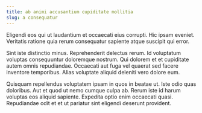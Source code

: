 ```yaml
---
title: ab animi accusantium cupiditate mollitia
slug: a consequatur
---
```


Eligendi eos qui ut laudantium et occaecati eius corrupti. Hic ipsam eveniet. Veritatis ratione quia rerum consequatur sapiente atque suscipit qui error.

Sint iste distinctio minus. Reprehenderit delectus rerum. Id voluptatum voluptas consequuntur doloremque nostrum. Qui dolorem et et cupiditate autem omnis repudiandae. Occaecati aut fuga vel quaerat sed facere inventore temporibus. Alias voluptate aliquid deleniti vero dolore eum.

Quisquam repellendus voluptatem ipsam in quos in beatae ut. Iste odio quas doloribus. Aut et quod ut nemo cumque culpa ab. Rerum iste id harum voluptas eos aliquid sapiente. Expedita optio enim occaecati quasi. Repudiandae odit et et ut pariatur sint eligendi deserunt provident.
